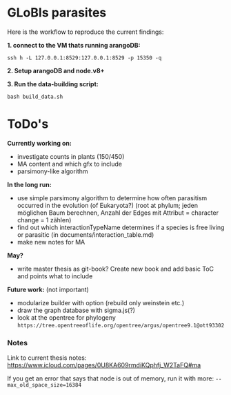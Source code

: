 # GLoBIs parasites

Here is the workflow to reproduce the current findings:

**1. connect to the VM thats running arangoDB:**
```
ssh h -L 127.0.0.1:8529:127.0.0.1:8529 -p 15350 -q
```
**2. Setup arangoDB and node.v8+**

**3. Run the data-building script:**
```
bash build_data.sh
```

# ToDo's

**Currently working on:**
- investigate counts in plants (150/450)
- MA content and which gfx to include
- parsimony-like algorithm

**In the long run:**
- use simple parsimony algorithm to determine how often parasitism occurred in the evolution (of Eukaryota?) (root at phylum; jeden möglichen Baum berechnen, Anzahl der Edges mit Attribut = character change = 1 zählen)
- find out which interactionTypeName determines if a species is free living or parasitic (in documents/interaction_table.md)
- make new notes for MA

**May?**
- write master thesis as git-book? Create new book and add basic ToC and points what to include

**Future work:** (not important)
- modularize builder with option (rebuild only weinstein etc.)
- draw the graph database with sigma.js(?)
- look at the opentree for phylogeny `https://tree.opentreeoflife.org/opentree/argus/opentree9.1@ott93302`


### Notes

Link to current thesis notes: https://www.icloud.com/pages/0U8KA609rmdiKQphfj_W2TaFQ#ma

If you get an error that says that node is out of memory, run it with more: `--max_old_space_size=16384`